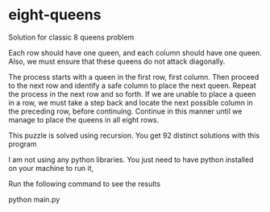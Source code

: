 # eight-queens
Solution for classic 8 queens problem

Each row should have one queen, and each column should have one queen. Also, we must ensure that these queens do not attack diagonally.

The process starts with a queen in the first row, first column. Then proceed to the next row and identify a safe column to place the next queen. Repeat the process in the next row and so forth. If we are unable to place a queen in a row, we must take a step back and locate the next possible column in the preceding row, before continuing. Continue in this manner until we manage to place the queens in all eight rows.

This puzzle is solved using recursion. You get 92 distinct solutions with this program

I am not using any python libraries. You just need to have python installed on your machine to run it,

Run the following command to see the results

python main.py
